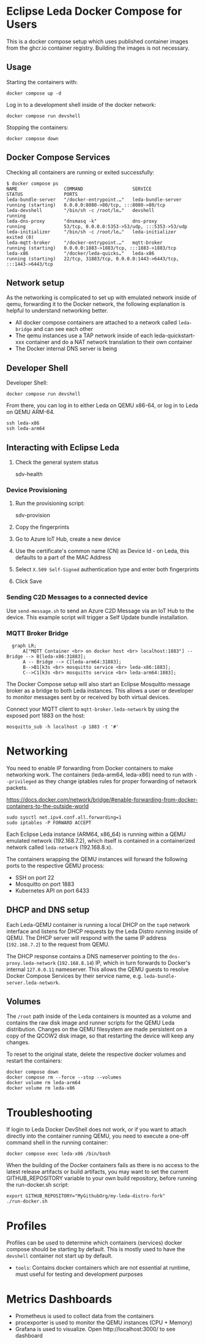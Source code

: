 # Eclipse Leda Docker Compose for Users

This is a docker compose setup which uses published container images from the ghcr.io container registry.
Building the images is not necessary.

## Usage

Starting the containers with:

    docker compose up -d 

Log in to a development shell inside of the docker network:

    docker compose run devshell

Stopping the containers:

    docker compose down

## Docker Compose Services

Checking all containers are running or exited successfully:

    $ docker compose ps
    NAME                 COMMAND                  SERVICE              STATUS               PORTS
    leda-bundle-server   "/docker-entrypoint.…"   leda-bundle-server   running (starting)   0.0.0.0:8080->80/tcp, :::8080->80/tcp
    leda-devshell        "/bin/sh -c /root/le…"   devshell             running              
    leda-dns-proxy       "dnsmasq -k"             dns-proxy            running              53/tcp, 0.0.0.0:5353->53/udp, :::5353->53/udp
    leda-initializer     "/bin/sh -c /root/le…"   leda-initializer     exited (0)           
    leda-mqtt-broker     "/docker-entrypoint.…"   mqtt-broker          running (starting)   0.0.0.0:1883->1883/tcp, :::1883->1883/tcp
    leda-x86             "/docker/leda-quicks…"   leda-x86             running (starting)   22/tcp, 31883/tcp, 0.0.0.0:1443->6443/tcp, :::1443->6443/tcp

## Network setup

As the networking is complicated to set up with emulated network inside of qemu, forwarding it to the Docker network, the following explanation is helpful to understand networking better.

- All docker compose containers are attached to a network called `leda-bridge` and can see each other
- The qemu instances use a TAP network inside of each leda-quickstart-xxx container and do a NAT network translation to their own container
- The Docker internal DNS server is being

## Developer Shell

Developer Shell:

    docker compose run devshell

From there, you can log in to either Leda on QEMU x86-64, or log in to Leda on QEMU ARM-64.

    ssh leda-x86
    ssh leda-arm64

## Interacting with Eclipse Leda

1. Check the general system status

    sdv-health

### Device Provisioning

1. Run the provisioning script:

    sdv-provision

2. Copy the fingerprints

3. Go to Azure IoT Hub, create a new device

4. Use the certificate's common name (CN) as Device Id - on Leda, this defaults to a part of the MAC Address

5. Select `X.509 Self-Signed` authentication type and enter both fingerprints

6. Click Save

### Sending C2D Messages to a connected device

Use `send-message.sh` to send an Azure C2D Message via an IoT Hub to the device. This example script will trigger a Self Update bundle installation.

### MQTT Broker Bridge

```mermaid
  graph LR;
      A["MQTT Container <br> on docker host <br> localhost:1883"] -- Bridge --> B[leda-x86:31883];
      A -- Bridge --> C[leda-arm64:31883];
      B-->B1[k3s <br> mosquitto service <br> leda-x86:1883];
      C-->C1[k3s <br> mosquitto service <br> leda-arm64:1883];
```

The Docker Compose setup will also start an Eclipse Mosquitto message broker as a bridge to both Leda instances.
This allows a user or developer to monitor messages sent by or received by both virtual devices.

Connect your MQTT client to `mqtt-broker.leda-network` by using the exposed port 1883 on the host:

    mosquitto_sub -h localhost -p 1883 -t '#'

# Networking

You need to enable IP forwarding from Docker containers to make networking work.
The containers (leda-arm64, leda-x86) need to run with ``--privileged`` as they change iptables rules for proper forwarding of network packets.

https://docs.docker.com/network/bridge/#enable-forwarding-from-docker-containers-to-the-outside-world

    sudo sysctl net.ipv4.conf.all.forwarding=1
    sudo iptables -P FORWARD ACCEPT

Each Eclipse Leda instance (ARM64, x86_64) is running within a QEMU emulated network (192.168.7.2), which itself is contained
in a containerized network called `leda-network` (192.168.8.x).

The containers wrapping the QEMU instances will forward the following ports to the respective QEMU process:
- SSH on port 22
- Mosquitto on port 1883
- Kubernetes API on port 6433

## DHCP and DNS setup

Each Leda-QEMU container is running a local DHCP on the `tap0` network interface and listens for DHCP requests by the Leda Distro running inside of QEMU.
The DHCP server will respond with the same IP address (`192.168.7.2`) to the request from QEMU.

The DHCP response contains a DNS nameserver pointing to the `dns-proxy.leda-network` (`192.168.8.14`) IP, which in turn forwards to Docker's internal `127.0.0.11` nameserver.
This allows the QEMU guests to resolve Docker Compose Services by their service name, e.g. `leda-bundle-server.leda-network`.

## Volumes

The `/root` path inside of the Leda containers is mounted as a volume and contains the raw disk image and runner scripts for the QEMU Leda distribution.
Changes on the QEMU filesystem are made persistent on a copy of the QCOW2 disk image, so that restarting the device will keep any changes.

To reset to the original state, delete the respective docker volumes and restart the containers:

    docker compose down
    docker compose rm --force --stop --volumes
    docker volume rm leda-arm64
    docker volume rm leda-x86

# Troubleshooting

If login to Leda Docker DevShell does not work, or if you want to attach directly into the container running QEMU, you need to execute a one-off command shell in the running container:

    docker compose exec leda-x86 /bin/bash

When the building of the Docker containers fails as there is no access to the latest release artifacts or build artifacts, you may want to set the current GITHUB_REPOSITORY variable to your own build repository, before running the run-docker.sh script:

    export GITHUB_REPOSITORY="MyGithubOrg/my-leda-distro-fork"
    ./run-docker.sh

# Profiles

Profiles can be used to determine which containers (services) docker compose should be starting by default.
This is mostly used to have the `devshell` container not start up by default.
- `tools`: Contains docker containers which are not essential at runtime, must useful for testing and development purposes

# Metrics Dashboards

- Prometheus is used to collect data from the containers
- procexporter is used to monitor the QEMU instances (CPU + Memory)
- Grafana is used to visualize. Open http://localhost:3000/ to see dashboard
